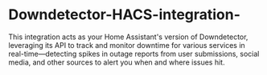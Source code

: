 # Downdetector-HACS-integration-
This integration acts as your Home Assistant's version of Downdetector, leveraging its API to track and monitor downtime for various services in real-time—detecting spikes in outage reports from user submissions, social media, and other sources to alert you when and where issues hit.
